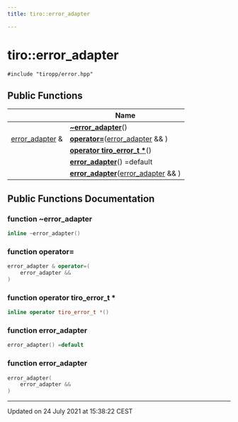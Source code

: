 ```yaml
---
title: tiro::error_adapter

---
```


# tiro::error_adapter






`#include "tiropp/error.hpp"`

## Public Functions

|                | Name           |
| -------------- | -------------- |
| | **[~error_adapter](/docs/api/classes/classtiro_1_1error__adapter#function-~error_adapter)**() |
| [error_adapter](/docs/api/classes/classtiro_1_1error__adapter) & | **[operator=](/docs/api/classes/classtiro_1_1error__adapter#function-operator=)**([error_adapter](/docs/api/classes/classtiro_1_1error__adapter) && ) |
| | **[operator tiro_error_t *](/docs/api/classes/classtiro_1_1error__adapter#function-operator-tiro_error_t-*)**() |
| | **[error_adapter](/docs/api/classes/classtiro_1_1error__adapter#function-error_adapter)**() =default |
| | **[error_adapter](/docs/api/classes/classtiro_1_1error__adapter#function-error_adapter)**([error_adapter](/docs/api/classes/classtiro_1_1error__adapter) && ) |

## Public Functions Documentation

### function ~error_adapter

```cpp
inline ~error_adapter()
```


### function operator=

```cpp
error_adapter & operator=(
    error_adapter && 
)
```


### function operator tiro_error_t *

```cpp
inline operator tiro_error_t *()
```


### function error_adapter

```cpp
error_adapter() =default
```


### function error_adapter

```cpp
error_adapter(
    error_adapter && 
)
```


-------------------------------

Updated on 24 July 2021 at 15:38:22 CEST